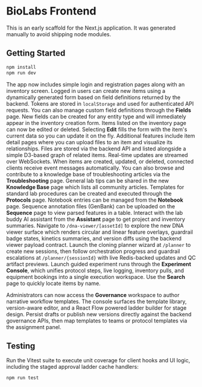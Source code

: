 # BioLabs Frontend

This is an early scaffold for the Next.js application. It was generated manually to avoid shipping node modules.

## Getting Started

```bash
npm install
npm run dev
```

The app now includes simple login and registration pages along with an inventory screen. Logged in users can create new items using a dynamically generated form based on field definitions returned by the backend. Tokens are stored in `localStorage` and used for authenticated API requests.
You can also manage custom field definitions through the **Fields** page. New fields can be created for any entity type and will immediately appear in the inventory creation form.
Items listed on the inventory page can now be edited or deleted. Selecting **Edit** fills the form with the item's current data so you can update it on the fly.
Additional features include item detail pages where you can upload files to an item and visualize its relationships. Files are stored via the backend API and listed alongside a simple D3-based graph of related items.
Real-time updates are streamed over WebSockets. When items are created, updated, or deleted, connected clients receive event messages automatically.
You can also browse and contribute to a knowledge base of troubleshooting articles via the **Troubleshooting** page.
General lab tips can be shared in the new **Knowledge Base** page which lists all community articles.
Templates for standard lab procedures can be created and executed through the **Protocols** page.
Notebook entries can be managed from the **Notebook** page.
Sequence annotation files (GenBank) can be uploaded on the **Sequence** page to
view parsed features in a table. Interact with the lab buddy AI assistant from
the **Assistant** page to get project and inventory summaries.
Navigate to `/dna-viewer/[assetId]` to explore the new DNA viewer surface which renders circular and linear feature overlays,
guardrail badge states, kinetics summaries, and version diffs using the backend viewer payload contract.
Launch the cloning planner wizard at `/planner` to create new sessions, then follow orchestration progress and guardrail
escalations at `/planner/{sessionId}` with live Redis-backed updates and QC artifact previews.
Launch guided experiment runs through the **Experiment Console**, which unifies protocol steps, live logging, inventory pulls,
and equipment bookings into a single execution workspace.
Use the **Search** page to quickly locate items by name.

Administrators can now access the **Governance** workspace to author narrative workflow templates. The console surfaces the
template library, version-aware editor, and a React Flow powered ladder builder for stage design. Persist drafts or publish new
versions directly against the backend governance APIs, then map templates to teams or protocol templates via the assignment
panel.

## Testing

Run the Vitest suite to execute unit coverage for client hooks and UI logic, including the staged approval ladder cache handlers:

```bash
npm run test
```
